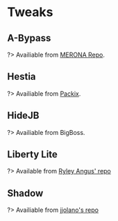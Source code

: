 # Tweaks

## A-Bypass

?> Availiable from [MERONA Repo](https://sharerepo.stkc.win/?repo=https://repo.co.kr).

## Hestia

?> Availiable from [Packix](https://sharerepo.stkc.win/?repo=https://repo.packix.com).

## HideJB

?> Availiable from BigBoss.

## Liberty Lite

?> Available from [Ryley Angus' repo](https://sharerepo.stkc.win/?repo=https://ryleyangus.com/repo)

## Shadow

?> Availiable from [jjolano's repo](https://sharerepo.stkc.win/?repo=https://ios.jjolano.me)
